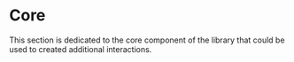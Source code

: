 # Core

This section is dedicated to the core component of the library that could be used to created additional interactions.